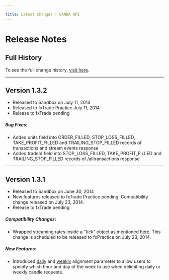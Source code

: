 ```yaml
---

title: Latest Changes | OANDA API
---
```


# Release Notes

## Full History

To see the full change history, [visit here](/docs/full-history.md).

------------------------


<!-- Template for adding new notes

## Version 1.1.0
- Released to Sandbox on Feb 21, 2014
- Released to fxTrade Practice on Feb 26, 2014
- Release to fxTrade pending  
<br/>

##### Compatibility Changes:

- None because we don't mess with that much

##### New Features:

- Modified the thing to do the stuff
- More modifications to the thing

##### Bug Fixes:

- Stopped the other thing from breaking on sundays
:
-------------------------------------


Template ends -->

## Version 1.3.2
- Released to Sandbox on July 11, 2014
- Released to fxTrade Practice July 11, 2014
- Release to fxTrade pending  

##### Bug Fixes:

- Added units field into ORDER_FILLED, STOP_LOSS_FILLED, TAKE_PROFIT_FILLED and TRAILING_STOP_FILLED records of transactions and stream events response
- Added tradeId field into STOP_LOSS_FILLED, TAKE_PROFIT_FILLED and TRAILING_STOP_FILLED records of /alltransactions response 

-------------------------------------

## Version 1.3.1
- Released to Sandbox on June 30, 2014
- New features released to fxTrade Practice pending.  Compatibility change released on July 23, 2014. 
- Release to fxTrade pending

##### Compatibility Changes:

- Wrapped streaming rates inside a "tick" object as mentioned [here](https://fxtrade.oanda.com/community/forex-forum/topic/54007715/?page=3#post-9934445).  This change is scheduled to be released to fxPractice on July 23, 2014.

##### New Features:

- Introduced [daily](/docs/v1/rates/#retrieve-instrument-history) and [weekly](/docs/v1/rates/#retrieve-instrument-history) alignment parameter to allow users to specify which hour and day of the week to use when delimiting daily or weekly candle requests.


